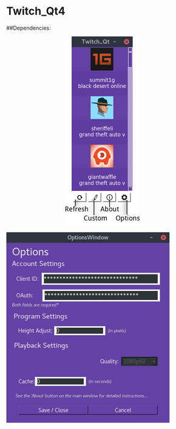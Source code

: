 # Twitch_Qt4
  
##Dependencies:

<div style="text-align:center"><img src ="https://github.com/datguy-dev/Twitch_Qt4/blob/master/assets/UI.png" /></div>

![Alt text](https://github.com/datguy-dev/Twitch_Qt4/blob/master/assets/Options.png "Options")
